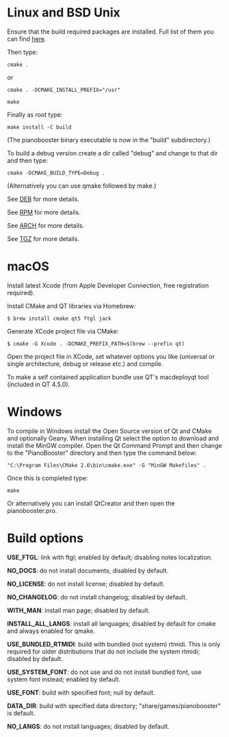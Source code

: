 # Linux and BSD Unix

Ensure that the build required packages are installed. Full list of them you can find [here](pkgs).

Then type:

`cmake .`

or

`cmake . -DCMAKE_INSTALL_PREFIX="/usr"`

`make`

Finally as root type:

`make install -C build`

(The pianobooster binary executable is now in the "build" subdirectory.)

To build a debug version create a dir called "debug" and change to that dir and then type:

`cmake -DCMAKE_BUILD_TYPE=Debug .`

(Alternatively you can use qmake followed by make.)

See [DEB](pkgs/deb) for more details.

See [RPM](pkgs/rpm/pianobooster.spec) for more details.

See [ARCH](pkgs/arch/PKGBUILD) for more details.

See [TGZ](pkgs/slack) for more details.

# macOS

Install latest Xcode (from Apple Developer Connection, free registration required).

Install CMake and QT libraries via Homebrew:

`$ brew install cmake qt5 ftgl jack`

Generate XCode project file via CMake:

`$ cmake -G Xcode . -DCMAKE_PREFIX_PATH=$(brew --prefix qt)`

Open the project file in XCode, set whatever options you like (universal or single architecture,
debug or release etc.) and compile.

To make a self contained application bundle use QT's macdeployqt tool (included in QT 4.5.0).

# Windows

To compile in Windows install the Open Source version of Qt and CMake and optionally Geany.
When installing Qt select the option to download and install the MinGW compiler. Open the
Qt Command Prompt and then change to the "PianoBooster" directory and then type the
command below:

`"C:\Program Files\CMake 2.6\bin\cmake.exe" -G "MinGW Makefiles" .`

Once this is completed type:

`make`

Or alternatively you can install QtCreator and then open the pianobooster.pro.

# Build options

**USE_FTGL**: link with ftgl; enabled by default; disabling notes localization.

**NO_DOCS**: do not install documents; disabled by default.

**NO_LICENSE**: do not install license; disabled by default.

**NO_CHANGELOG**: do not install changelog; disabled by default.

**WITH_MAN**: install man page; disabled by default.

**INSTALL_ALL_LANGS**: install all languages; disabled by default for cmake and always enabled for qmake.

**USE_BUNDLED_RTMIDI**: build with bundled (not system) rtmidi. This is only required
for older distributions that do not include the system rtmidi; disabled by default.

**USE_SYSTEM_FONT**: do not use and do not install bundled font, use system font instead; enabled by default.

**USE_FONT**: build with specified font; null by default.

**DATA_DIR**: build with specified data directory; "share/games/pianobooster" is default.

**NO_LANGS**: do not install languages; disabled by default.
